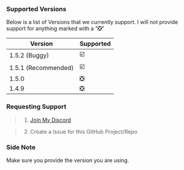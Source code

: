 ### Supported Versions

Below is a list of Versions that we currently support.
I will not provide support for anything marked with a "❎"

| Version | Supported          |
| ------- | ------------------ |
| 1.5.2 (Buggy)  |        ☑️          |
| 1.5.1 (Recommended)  |        ☑️          |     
| 1.5.0   |        ❎          |
| 1.4.9   |        ❎          |

### Requesting Support

> 1. [Join My Discord](https://discord.gg/p3gKqC)

> 2. Create a Issue for this GitHub Project/Repo

### Side Note
Make sure you provide the version you are using.
